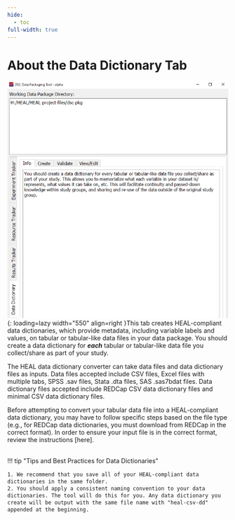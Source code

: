 ```yaml
---
hide:
  - toc
full-width: true
---
```


# About the Data Dictionary Tab

![](../app-screenshots/dd-front-page.PNG){: loading=lazy width="550" align=right }This tab creates HEAL-compliant data dictionaries, which provide metadata, including variable labels and values, on tabular or tabular-like data files in your data package. You should create a data dictionary for ***each*** tabular or tabular-like data file you collect/share as part of your study.

The HEAL data dictionary converter can take data files and data dictionary files as inputs. Data files accepted include CSV files, Excel files with multiple tabs, SPSS .sav files, Stata .dta files, SAS .sas7bdat files. Data dictionary files accepted include REDCap CSV data dictionary files and minimal CSV data dictionary files.



Before attempting to convert your tabular data file into a HEAL-compliant data dictionary, you may have to follow specific steps based on the file type (e.g., for REDCap data dictionaries, you must download from REDCap in the correct format). In order to ensure your input file is in the correct format, review the instructions [here].

<br>
!!! tip "Tips and Best Practices for Data Dictionaries"

    1. We recommend that you save all of your HEAL-compliant data dictionaries in the same folder.
    2. You should apply a consistent naming convention to your data dictionaries. The tool will do this for you. Any data dictionary you create will be output with the same file name with "heal-csv-dd" appended at the beginning.